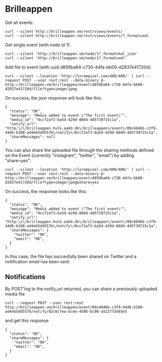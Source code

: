 Brilleappen
===========

Get all events:

```
curl --silent http://brilleappen.vm/rest/views/events/
curl --silent http://brilleappen.vm/rest/views/events/?_format=xml
```

Get single event (with node id 1):

```
curl --silent 'http://brilleappen.vm/node/1?_format=hal_json'
curl --silent 'http://brilleappen.vm/node/1?_format=xml'
```

Add file to event (with uuid d859ba64-c730-44fa-bb00-d2837e41720d):

```
curl --silent --location 'http://lorempixel.com/400/400/' | curl --request POST --user rest:rest --data-binary @- http://brilleappen.vm/brilleappen/event/d859ba64-c730-44fa-bb00-d2837e41720d/file?type=image/jpeg
```

On success, the json response will look like this:

```
{
  "status": "OK",
  "message": "Media added to event \"The first event\"",
  "media_id": "0ccf2af3-ba5d-429d-8604-4d5f39715c1a",
  "notify_url": "http:\/\/brilleappen.hulk.aakb.dk\/brilleappen\/event\/09c4846b-c3f9-44d6-b100-ad4eb5dd557b\/notify\/0ccf2af3-ba5d-429d-8604-4d5f39715c1a",
  "shareMessages": null
}
```

You can also share the uploaded file through the sharing methods defined on the Event (currently "instagram", "twitter", "email") by adding "share=yes":

```
curl --silent --location 'http://lorempixel.com/400/400/' | curl --request POST --user rest:rest --data-binary @- http://brilleappen.vm/brilleappen/event/d859ba64-c730-44fa-bb00-d2837e41720d/file?type=image/jpeg&share=yes
```

On success, the response looks like this:

```
{
  "status": "OK",
  "message": "Media added to event \"The first event\"",
  "media_id": "0ccf2af3-ba5d-429d-8604-4d5f39715c1a",
  "notify_url": "http:\/\/brilleappen.hulk.aakb.dk\/brilleappen\/event\/09c4846b-c3f9-44d6-b100-ad4eb5dd557b\/notify\/0ccf2af3-ba5d-429d-8604-4d5f39715c1a",
  "shareMessages": {
    "twitter": "OK",
    "email": "OK",
  }
}
```

In this case, the file has succesfully been shared on Twitter and a notification email has been sent.

## Notifications

By POST'ing to the notify_url returned, you can share a previously uploaded media file

```
curl --request POST --user rest:rest http://brilleappen.vm/brilleappen/event/09c4846b-c3f9-44d6-b100-ad4eb5dd557b/notify/82c6cfea-bcee-458b-bc00-a52277a565e5
```

and get this response

```
{
  "status": "OK",
  "shareMessages": {
    "twitter": "OK",
    "email": "OK",
  }
}
```
